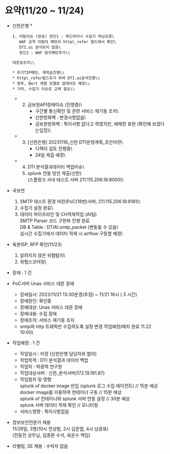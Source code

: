 # 요약(11/20 \~ 11/24)

* 신한은행
  *

      1. 미탐이슈 (완료) 원인1 : 쿼드마이너 수집기 파싱오류\
         WAF 공격 미탐의 패턴이 http\_refer 필드에서 확인\
         DTI.ai 분석되지 않음\
         원인2 : WAF 탐지패턴추가\\

      대응및조치\\

      * 추가TIP패턴, 재학습진행\\
      * http\_refer필드추가 하여 DTI.ai분석진행\\
      * 향후, Bert 계열 모델로 업데이트 예정\\
      * 기타, 수집기 이슈로 교체 필요\\
  *
    2. 금보원API장애이슈 (진행중)\\
       * 구간별 통신확인 및 관련 서비스 재기동 조치\\
       * 신한방화벽 : 변경사항없읍\\
       * 금보원방화벽 : 특이사항 없다고 하였지만, 애매한 표현 (확인해 보겠다는입장)\\
  *
    3. \[신한은행] 20231116\_신한 DTI운영계획\_초안마련\\
       * 디렉터 검토 진행중\\
       * 24일 제출 예정\\
  *
    4. DTI 분석결과데이터 백업이슈\\
    5. splunk 연동 방안 제출(신한)\
       (스플렁크 사내 테스트 서버 211.115.206.18:8000)\\
* 국보연
  1. SMTP 테스트 환경 마련(PoC(18번)서버, 211.115.206.18:8181)\\
  2. 수집기 설정 완료\\
  3. 데이터 파이프라인 및 CH적재작업 (AI팀)\
     SMTP Parser 코드 구현화 진행 완료\
     DB & Table : DTIAI.smtp\_packet (변동될 수 있음)\
     실시간 수집기에서 데이터 적재 시 airflow 구동할 예정\\
* 육본ISP, RFP 확인(11/23)
  1. 알려지지 않은 위협탐지\\
  2. 위협스코어링\\
* 장애 : 1 건
* PoC서버 Unas 서비스 데몬 장애
  * 장애일시: 2023/11/21 13:30분경(추정) \~ 11/21 16시 ( 3 시간)
  * 장애원인: 확인중
  * 장애대상: Unas 서비스 데몬 장애
  * 장애내용: 수집 장애
  * 장애조치: 서비스 재기동 조치
  * smtp와 http 트래픽만 수집하도록 설정 변경 작업예정(패치 완료 11.22 10:00)
* 작업예정 : 1 건
  * 작업일시 : 미정 (신한은행 담당자와 협의)
  * 작업목적 : DTI 분석결과 데이터 백업
  * 작업자 : 박광력 연구원
  * 작업대상서버 : 신한\_분석서버(172.19.191.87)
  * 작업절차 및 영향\
    splunk uf docker image 반입 (splunk 로그 수집 에이전트) // 15분 예상\
    docker image를 이용하여 컨테이너 구동 // 15분 예상\
    splunk uf 컨테이너와 splunk 서버 연동 설정 // 30분 예상\
    splunk 서버 데이터 적재 확인 // 모니터링
  * 서비스영향 : 특이사항없음
* 정보보안전문가 채용\
  11/29일, 3명(10시 전상범, 2시 김준엽, 4시 남광표)\
  (전동진 상무님, 김종환 수석, 육운수 책임)
* 라벨링, SE 채용 : 수락자 없음

